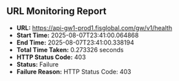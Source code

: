 ## URL Monitoring Report

- **URL:** https://api-gw1-prod1.fisglobal.com/gw/v1/health
- **Start Time:** 2025-08-07T23:41:00.064868
- **End Time:** 2025-08-07T23:41:00.338194
- **Total Time Taken:** 0.273326 seconds
- **HTTP Status Code:** 403
- **Status:** Failure
- **Failure Reason:** HTTP Status Code: 403

